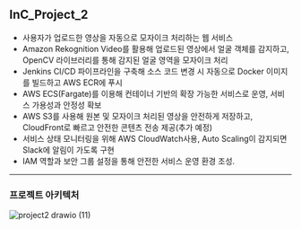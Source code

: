## InC_Project_2
- 사용자가 업로드한 영상을 자동으로 모자이크 처리하는 웹 서비스
- Amazon Rekognition Video를 활용해 업로드된 영상에서 얼굴 객체를 감지하고, OpenCV 라이브러리를 통해 감지된 얼굴 영역을 모자이크 처리
- Jenkins CI/CD 파이프라인을 구축해 소스 코드 변경 시 자동으로 Docker 이미지를 빌드하고 AWS ECR에 푸시
- AWS ECS(Fargate)를 이용해 컨테이너 기반의 확장 가능한 서비스로 운영, 서비스 가용성과 안정성 확보
- AWS S3를 사용해 원본 및 모자이크 처리된 영상을 안전하게 저장하고, CloudFront로 빠르고 안전한 콘텐츠 전송 제공(추가 예정)
- 서비스 상태 모니터링을 위해 AWS CloudWatch사용, Auto Scaling이 감지되면 Slack에 알림이 가도록 구현
- IAM 역할과 보안 그룹 설정을 통해 안전한 서비스 운영 환경 조성.
---
### 프로젝트 아키텍처
![project2 drawio (11)](https://github.com/user-attachments/assets/f6feefba-0fda-4add-ab9f-4dc3353a479a)
